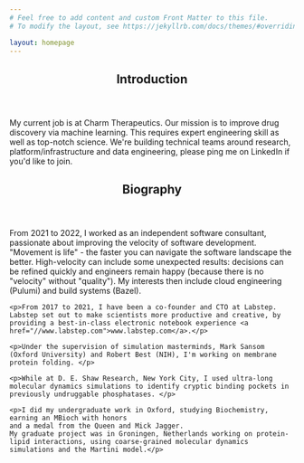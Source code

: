 ```yaml
---
# Feel free to add content and custom Front Matter to this file.
# To modify the layout, see https://jekyllrb.com/docs/themes/#overriding-theme-defaults

layout: homepage
---
```


<!-- intro -->
  <section id="intro">
    <header class="major">
      <h2>Introduction</h2>
    </header>
    <p>My current job is at Charm Therapeutics. Our mission is to improve drug discovery via machine learning. This requires expert engineering skill as well as top-notch science. We're building technical teams around research, platform/infrastructure and data engineering, please ping me on LinkedIn if you'd like to join.</p>
  </section>

<!-- biography -->
  <section id="biography">
    <header class="major">
      <h2>Biography</h2>
    </header>
    <p>From 2021 to 2022, I worked as an independent software consultant, passionate about improving the velocity of software development. "Movement is life" - the faster you can navigate the software landscape the better. High-velocity can include some unexpected results: decisions can be refined quickly and engineers remain happy (because there is no "velocity" without "quality"). My interests then include cloud engineering (Pulumi) and build systems (Bazel).</p>

    <p>From 2017 to 2021, I have been a co-founder and CTO at Labstep. Labstep set out to make scientists more productive and creative, by providing a best-in-class electronic notebook experience <a href="//www.labstep.com">www.labstep.com</a>.</p>

    <p>Under the supervision of simulation masterminds, Mark Sansom (Oxford University) and Robert Best (NIH), I'm working on membrane protein folding. </p>

    <p>While at D. E. Shaw Research, New York City, I used ultra-long molecular dynamics simulations to identify cryptic binding pockets in previously undruggable phosphatases. </p>

    <p>I did my undergraduate work in Oxford, studying Biochemistry, earning an MBioch with honors
    and a medal from the Queen and Mick Jagger.
    My graduate project was in Groningen, Netherlands working on protein-lipid interactions, using coarse-grained molecular dynamics simulations and the Martini model.</p>
  </section>

